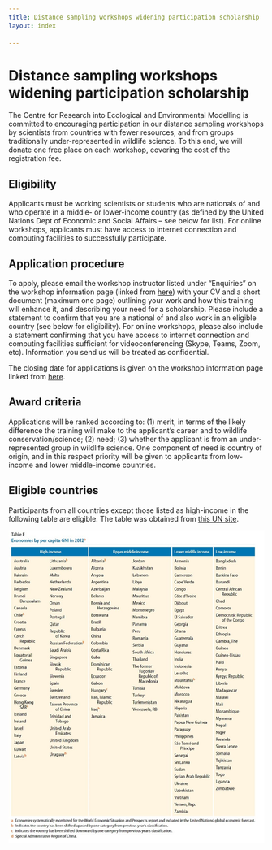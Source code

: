 ```yaml
---
title: Distance sampling workshops widening participation scholarship
layout: index

---
```


# Distance sampling workshops widening participation scholarship

The Centre for Research into Ecological and Environmental Modelling is committed to encouraging participation in our distance sampling workshops by scientists from countries with fewer resources, and from groups traditionally under-represented in wildlife science.  To this end, we will donate one free place on each workshop, covering the cost of the registration fee.

## Eligibility

Applicants must be working scientists or students who are nationals of and who operate in a middle- or lower-income country (as defined by the United Nations Dept of Economic and Social Affairs – see below for list).  For online workshops, applicants must have access to internet connection and computing facilities to successfully participate.

## Application procedure

To apply, please email the workshop instructor listed under “Enquiries” on the workshop information page (linked from [here](https://workshops.distancesampling.org/)) with your CV and a short document (maximum one page) outlining your work and how this training will enhance it, and describing your need for a scholarship.  Please include a statement to confirm that you are a national of and also work in an eligible country (see below for eligibility).  For online workshops, please also include a statement confirming that you have access to internet connection and computing facilities sufficient for videoconferencing (Skype, Teams, Zoom, etc).  Information you send us will be treated as confidential. 

The closing date for applications is given on the workshop information page linked from [here](https://workshops.distancesampling.org/).

## Award criteria

Applications will be ranked according to: (1) merit, in terms of the likely difference the training will make to the applicant’s career and to wildlife conservation/science; (2) need; (3) whether the applicant is from an under-represented group in wildlife science.  One component of need is country of origin, and in this respect priority will be given to applicants from low-income and lower middle-income countries.

## Eligible countries

Participants from all countries except those listed as high-income in the following table are eligible.  The table was obtained from [this UN site](https://www.un.org/en/development/desa/policy/wesp/wesp_current/2014wesp_country_classification.pdf).

![country classification](./images/income-table.jpg)

